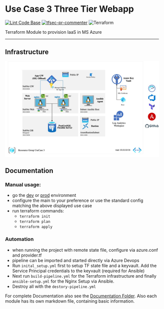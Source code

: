 # Use Case 3 Three Tier Webapp

[![Lint Code Base](https://github.com/PKehnel/Azure-3-Tier-Webapp/actions/workflows/linter.yml/badge.svg)](https://github.com/PKehnel/Azure-3-Tier-Webapp/actions/workflows/linter.yml)
[![tfsec-pr-commenter](https://github.com/PKehnel/Azure-3-Tier-Webapp/actions/workflows/tfsec_pr_commenter.yml/badge.svg)](https://github.com/PKehnel/Azure-3-Tier-Webapp/actions/workflows/tfsec_pr_commenter.yml)
![Terraform](https://img.shields.io/badge/terraform-%235835CC.svg?style=for-the-badge&logo=terraform&logoColor=white)

Terraform Module to provision IaaS in MS Azure

---

## Infrastructure

![Architecture Overview](Documentation/images/UC3-Architecture.jpg?raw=true "Architecture Overview")

## Documentation

### Manual usage:
- go the [dev](Terraform/stage/dev) or [prod](Terraform/stage/prod) environment
- configure the main to your preference or use the standard config matching the above displayed use case
- run terraform commands:
  - `terraform init`
  - `terraform plan`
  - `terraform apply`

### Automation
- when running the project with remote state file, configure via azure.conf and provider.tf
- pipeline can be imported and started directly via Azure Devops
- Run `inital_setup.yml` first to setup TF state file and a keyvault. Add the Service Principal credentials to the keyvault (required for Ansible)
- Next run `build-pipeline.yml` for the Terraform infrastructure and finally `ansible-setup.yml` for the Nginx Setup via Ansible.
- Destroy all with the `destory-pipeline.yml`

For complete Documentation also see the [Documentation Folder](/Documentation). 
Also each module has its own markdown file, containing basic information.

